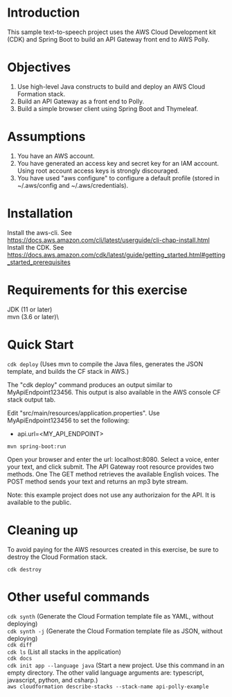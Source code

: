 # Introduction
This sample text-to-speech project uses the AWS Cloud Development kit (CDK) and Spring Boot to build an API Gateway front end to AWS Polly.

# Objectives
1. Use high-level Java constructs to build and deploy an AWS Cloud Formation stack. 
2. Build an API Gateway as a front end to Polly.
3. Build a simple browser client using Spring Boot and Thymeleaf.

# Assumptions
1. You have an AWS account.
2. You have generated an access key and secret key for an IAM account. Using root account access keys is strongly discouraged.
3. You have used "aws configure" to configure a default profile (stored in ~/.aws/config and ~/.aws/credentials).

# Installation
Install the aws-cli. See https://docs.aws.amazon.com/cli/latest/userguide/cli-chap-install.html \
Install the CDK. See https://docs.aws.amazon.com/cdk/latest/guide/getting_started.html#getting_started_prerequisites

# Requirements for this exercise
JDK (11 or later)\
mvn (3.6 or later)\

# Quick Start
`cdk deploy`  (Uses mvn to compile the Java files, generates the JSON template, and builds the CF stack in AWS.)

The "cdk deploy" command produces an output similar to MyApiEndpoint123456. This output is also available in the AWS console CF stack output tab. 

Edit "src/main/resources/application.properties". Use MyApiEndpoint123456 to set the following:
- api.url=<MY_API_ENDPOINT>

`mvn spring-boot:run`

Open your browser and enter the url: localhost:8080. Select a voice, enter your text, and click submit. The API Gateway root resource provides two methods. One 
The GET method retrieves the available English voices. The POST method sends your text and returns an mp3 byte stream.

Note: this example project does not use any authorizaion for the API. It is available to the public. 

# Cleaning up
To avoid paying for the AWS resources created in this exercise, be sure to destroy the Cloud Formation stack.

`cdk destroy`

# Other useful commands
`cdk synth` (Generate the Cloud Formation template file as YAML, without deploying)\
`cdk synth -j` (Generate the Cloud Formation template file as JSON, without deploying)\
`cdk diff`\
`cdk ls` (List all stacks in the application)\
`cdk docs`\
`cdk init app --language java` (Start a new project. Use this command in an empty directory. The other valid language arguments are: typescript, javascript, python, and csharp.)\
`aws cloudformation describe-stacks --stack-name api-polly-example`
